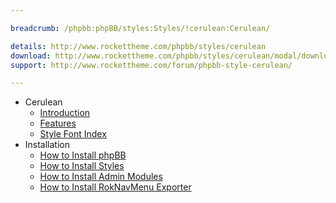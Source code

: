 ```yaml
---

breadcrumb: /phpbb:phpBB/styles:Styles/!cerulean:Cerulean/

details: http://www.rockettheme.com/phpbb/styles/cerulean
download: http://www.rockettheme.com/phpbb/styles/cerulean/modal/downloads
support: http://www.rockettheme.com/forum/phpbb-style-cerulean/

---
```


* Cerulean
	* [Introduction](INDEX.md#introduction)
	* [Features](INDEX.md#features)
    * [Style Font Index](../../../technical_tips/general/font_index.md)
* Installation
	* [How to Install phpBB](../../start/install.md)
	* [How to Install Styles](../../start/styles.md)
	* [How to Install Admin Modules](../../start/styles.md#installing-administrative-modules)
	* [How to Install RokNavMenu Exporter](../../modules/roknavmenu.md)